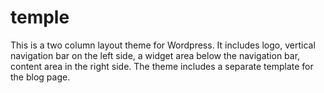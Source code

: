 temple
======

This is a two column layout theme for Wordpress. It includes logo, vertical navigation bar on the left side, a widget area below the navigation bar, content area in the right side. The theme includes a separate template for the blog page. 
